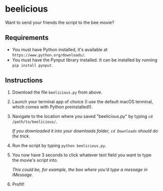 # beelicious
Want to send your friends the script to the bee movie?

## Requirements
* You must have Python installed, it's available at `https://www.python.org/downloads/`.
* You must have the Pynput library installed. It can be installed by running `pip install pynput`.

## Instructions
1. Download the file `beelicious.py` from above.
1. Launch your terminal app of choice (I use the default macOS terminal, which comes with Python preinstalled!).
2. Navigate to the location where you saved "beelicious.py" by typing `cd /path/to/beelicious/`.

	_If you downloaded it into your downloads folder, `cd Downloads` should do the trick._
3. Run the script by typing `python beelicious.py`.
4. You now have 3 seconds to click whatever text field you want to type the movie's script into.

	_This could be, for example, the box where you'd type a message in iMessage._
5. Profit!
